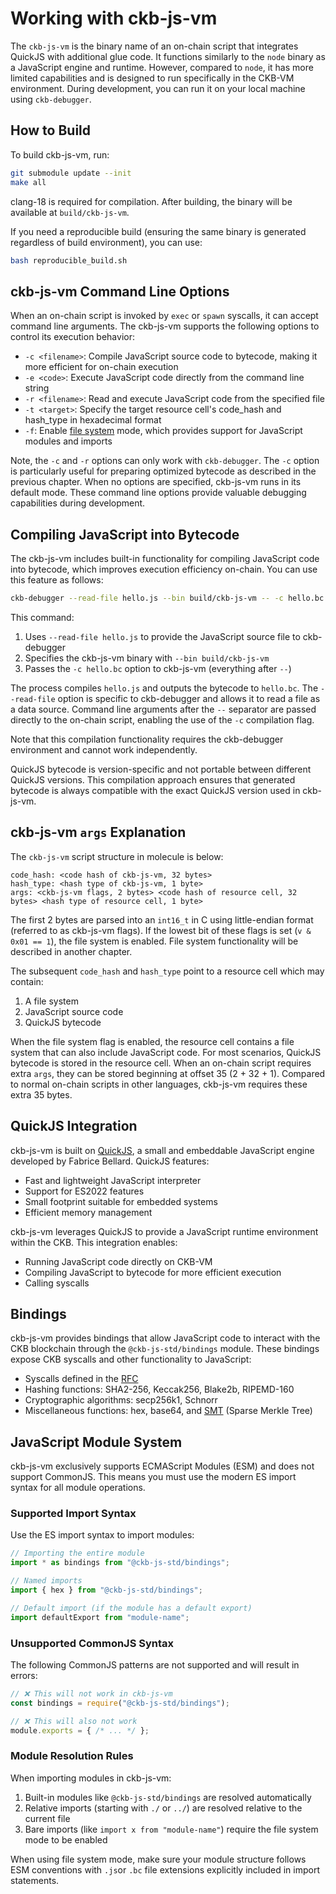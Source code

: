 # Working with ckb-js-vm

The `ckb-js-vm` is the binary name of an on-chain script that integrates QuickJS with additional glue code. It
functions similarly to the `node` binary as a JavaScript engine and runtime. However, compared to `node`, it has more
limited capabilities and is designed to run specifically in the CKB-VM environment. During development, you can run it
on your local machine using `ckb-debugger`.

## How to Build

To build ckb-js-vm, run:

```bash
git submodule update --init
make all
```

clang-18 is required for compilation. After building, the binary will be available at `build/ckb-js-vm`.

If you need a reproducible build (ensuring the same binary is generated regardless of build environment), you can use:

```bash
bash reproducible_build.sh
```

## ckb-js-vm Command Line Options

When an on-chain script is invoked by `exec` or `spawn` syscalls, it can accept command line arguments. The
ckb-js-vm supports the following options to control its execution behavior:

- `-c <filename>`: Compile JavaScript source code to bytecode, making it more efficient for on-chain execution
- `-e <code>`: Execute JavaScript code directly from the command line string
- `-r <filename>`: Read and execute JavaScript code from the specified file
- `-t <target>`: Specify the target resource cell's code_hash and hash_type in hexadecimal format
- `-f`: Enable [file system](./file-system.md) mode, which provides support for JavaScript modules and imports

Note, the `-c` and `-r` options can only work with `ckb-debugger`.  The `-c` option is particularly useful for preparing
optimized bytecode as described in the previous chapter. When no options are specified, ckb-js-vm runs in its default
mode. These command line options provide valuable debugging capabilities during development.

## Compiling JavaScript into Bytecode

The ckb-js-vm includes built-in functionality for compiling JavaScript code into bytecode, which improves execution
efficiency on-chain. You can use this feature as follows:

```bash
ckb-debugger --read-file hello.js --bin build/ckb-js-vm -- -c hello.bc
```

This command:
1. Uses `--read-file hello.js` to provide the JavaScript source file to ckb-debugger
2. Specifies the ckb-js-vm binary with `--bin build/ckb-js-vm`
3. Passes the `-c hello.bc` option to ckb-js-vm (everything after `--`)

The process compiles `hello.js` and outputs the bytecode to `hello.bc`. The `--read-file` option is specific to
ckb-debugger and allows it to read a file as a data source. Command line arguments after the `--` separator are passed
directly to the on-chain script, enabling the use of the `-c` compilation flag.

Note that this compilation functionality requires the ckb-debugger environment and cannot work independently.

QuickJS bytecode is version-specific and not portable between different QuickJS versions. This compilation approach
ensures that generated bytecode is always compatible with the exact QuickJS version used in ckb-js-vm.

## ckb-js-vm `args` Explanation

The `ckb-js-vm` script structure in molecule is below:
```
code_hash: <code hash of ckb-js-vm, 32 bytes>
hash_type: <hash type of ckb-js-vm, 1 byte>
args: <ckb-js-vm flags, 2 bytes> <code hash of resource cell, 32 bytes> <hash type of resource cell, 1 byte>
```

The first 2 bytes are parsed into an `int16_t` in C using little-endian format (referred to as ckb-js-vm flags). If
the lowest bit of these flags is set (`v & 0x01 == 1`), the file system is enabled. File system functionality will be
described in another chapter.

The subsequent `code_hash` and `hash_type` point to a resource cell which may contain:
1. A file system
2. JavaScript source code
3. QuickJS bytecode

When the file system flag is enabled, the resource cell contains a file system that can also include JavaScript code.
For most scenarios, QuickJS bytecode is stored in the resource cell. When an on-chain script requires extra `args`,
they can be stored beginning at offset 35 (2 + 32 + 1). Compared to normal on-chain scripts in other languages,
ckb-js-vm requires these extra 35 bytes.

## QuickJS Integration

ckb-js-vm is built on [QuickJS](https://bellard.org/quickjs/), a small and embeddable JavaScript engine developed by
Fabrice Bellard. QuickJS features:

- Fast and lightweight JavaScript interpreter
- Support for ES2022 features
- Small footprint suitable for embedded systems
- Efficient memory management

ckb-js-vm leverages QuickJS to provide a JavaScript runtime environment within the CKB. This integration enables:

- Running JavaScript code directly on CKB-VM
- Compiling JavaScript to bytecode for more efficient execution
- Calling syscalls

## Bindings

ckb-js-vm provides bindings that allow JavaScript code to interact with the CKB blockchain through the
`@ckb-js-std/bindings` module. These bindings expose CKB syscalls and other functionality to JavaScript:

- Syscalls defined in the [RFC](https://github.com/nervosnetwork/rfcs)
- Hashing functions: SHA2-256, Keccak256, Blake2b, RIPEMD-160
- Cryptographic algorithms: secp256k1, Schnorr
- Miscellaneous functions: hex, base64, and [SMT](https://github.com/nervosnetwork/sparse-merkle-tree) (Sparse Merkle Tree)

## JavaScript Module System

ckb-js-vm exclusively supports ECMAScript Modules (ESM) and does not support CommonJS. This means you must use the
modern ES import syntax for all module operations.

### Supported Import Syntax

Use the ES import syntax to import modules:

  ```js
  // Importing the entire module
  import * as bindings from "@ckb-js-std/bindings";

  // Named imports
  import { hex } from "@ckb-js-std/bindings";

  // Default import (if the module has a default export)
  import defaultExport from "module-name";
  ```

### Unsupported CommonJS Syntax

The following CommonJS patterns are not supported and will result in errors:

  ```js
  // ❌ This will not work in ckb-js-vm
  const bindings = require("@ckb-js-std/bindings");

  // ❌ This will also not work
  module.exports = { /* ... */ };
  ```

### Module Resolution Rules

When importing modules in ckb-js-vm:

1. Built-in modules like `@ckb-js-std/bindings` are resolved automatically
2. Relative imports (starting with `./` or `../`) are resolved relative to the current file
3. Bare imports (like `import x from "module-name"`) require the file system mode to be enabled

When using file system mode, make sure your module structure follows ESM conventions with `.js`or `.bc` file extensions
explicitly included in import statements.
